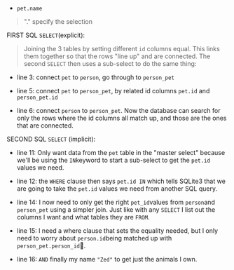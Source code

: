- `pet.name` 
> "." specify the selection

FIRST SQL `SELECT`(explicit):
> Joining the 3 tables by setting different `id` columns equal. This links them together so that the rows "line up" and are connected. The second `SELECT` then uses a sub-select to do the same thing: 

- line 3: connect `pet` to `person`, go through to `person_pet`

- line 5: connect `pet` to `person_pet`, by related id columns `pet.id` and `person_pet.id`

- line 6: connect `person` to `person_pet`. Now the database can search for only the rows where the id columns all match up, and those are the ones that are connected.

SECOND SQL `SELECT` (implicit):

- line 11: Only want data from the `pet` table in the "master select" because we'll be using the `IN`keyword to start a sub-select to get the `pet.id` values we need.

- line 12: the `WHERE` clause then says `pet.id IN` which tells SQLite3 that we are going to take the `pet.id` values we need from another SQL query.

- line 14: I now need to only get the right `pet_id`values from `person`and `person_pet` using a simpler join. Just like with any `SELECT` I list out the columns I want and what tables they are `FROM`. 

- line 15: I need a where clause that sets the equality needed, but I only need to worry about `person.id`being matched up with `person_pet.person_id`.

- line 16: `AND` finally my name `"Zed"` to get just the animals I own.